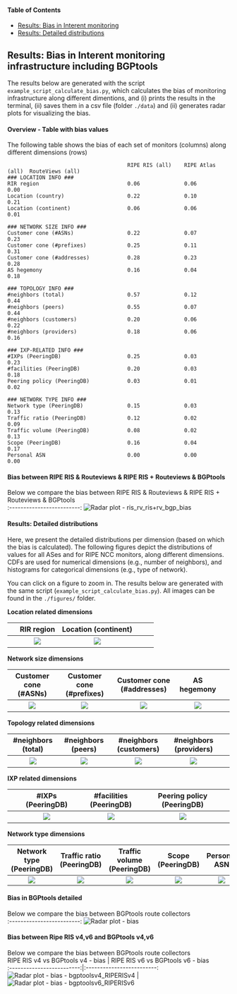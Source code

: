 #### Table of Contents  
- [Results: Bias in Interent monitoring](#results-bias-in-interent-monitoring-infrastructure)  
- [Results: Detailed distributions](#results-detailed-distributions)


## Results: Bias in Interent monitoring infrastructure including BGPtools
The results below are generated with the script `example_script_calculate_bias.py`, which calculates the bias of monitoring infrastructure along different dimentions, and (i) prints the results in the terminal, (ii) saves them in a csv file (folder `./data`) and (ii) generates radar plots for visualizing the bias.

#### Overview - Table with bias values 
The following table shows the bias of each set of monitors (columns) along different dimensions (rows)
```
                                      RIPE RIS (all)    RIPE Atlas (all)  RouteViews (all)
### LOCATION INFO ###
RIR region                            0.06              0.06              0.00
Location (country)                    0.22              0.10              0.21
Location (continent)                  0.06              0.06              0.01

### NETWORK SIZE INFO ### 
Customer cone (#ASNs)                 0.22              0.07              0.23
Customer cone (#prefixes)             0.25              0.11              0.31
Customer cone (#addresses)            0.28              0.23              0.28
AS hegemony                           0.16              0.04              0.18

### TOPOLOGY INFO ###
#neighbors (total)                    0.57              0.12              0.44
#neighbors (peers)                    0.55              0.07              0.44
#neighbors (customers)                0.20              0.06              0.22
#neighbors (providers)                0.18              0.06              0.16

### IXP-RELATED INFO ###
#IXPs (PeeringDB)                     0.25              0.03              0.23
#facilities (PeeringDB)               0.20              0.03              0.18
Peering policy (PeeringDB)            0.03              0.01              0.02

### NETWORK TYPE INFO ###
Network type (PeeringDB)              0.15              0.03              0.13
Traffic ratio (PeeringDB)             0.12              0.02              0.09
Traffic volume (PeeringDB)            0.08              0.02              0.13
Scope (PeeringDB)                     0.16              0.04              0.17
Personal ASN                          0.00              0.00              0.00

```



#### Bias between RIPE RIS & Routeviews & RIPE RIS + Routeviews & BGPtools

Below we compare the bias between RIPE RIS & Routeviews & RIPE RIS + Routeviews & BGPtools       
:-------------------------:
![Radar plot - ris_rv_ris+rv_bgp_bias](./figures/fig_radar_RIPERIS_RV_RIPERIS+RV_bgptools.png?raw=true) 


#### Results: Detailed distributions

Here, we present the detailed distributions per dimension (based on which the bias is calculated). The following figures depict the distributions of values for all ASes and for RIPE NCC monitors, along different dimensions. CDFs are used for numerical dimensions (e.g., number of neighbors), and histograms for categorical dimensions (e.g., type of network).

You can click on a figure to zoom in. The results below are generated with the same script (``example_script_calculate_bias.py``). All images can be found in the `./figures/` folder.  

**Location related dimensions**

&nbsp;|RIR region|Location (continent)|&nbsp;| &nbsp;
:---:|:---:|:---:|:---:|:---:
&nbsp; |![](./figures/Fig_Histogram_AS_rank_source.png?raw=true)| ![](./figures/Fig_Histogram_AS_rank_continent.png?raw=true)|&nbsp;|&nbsp;


**Network size dimensions**

Customer cone (#ASNs) | Customer cone (#prefixes) | Customer cone (#addresses) | AS hegemony | &nbsp;
:---:|:---:|:---:|:---:|:---:
![](./figures/Fig_CDF_AS_rank_numberAsns.png?raw=true)|![](./figures/Fig_CDF_AS_rank_numberPrefixes.png?raw=true)|![](./figures/Fig_CDF_AS_rank_numberAddresses.png?raw=true)|![](./figures/Fig_CDF_AS_hegemony.png?raw=true)|&nbsp;


**Topology related dimensions**

#neighbors (total)|#neighbors (peers)|#neighbors (customers)|#neighbors (providers)|&nbsp;
:---:|:---:|:---:|:---:|:---:
![](./figures/Fig_CDF_AS_rank_total.png?raw=true)|![](./figures/Fig_CDF_AS_rank_peer.png?raw=true)|![](./figures/Fig_CDF_AS_rank_customer.png?raw=true)|![](./figures/Fig_CDF_AS_rank_provider.png?raw=true)|&nbsp;



**IXP related dimensions**

&nbsp;|#IXPs (PeeringDB)|#facilities (PeeringDB)|Peering policy (PeeringDB)|&nbsp;
:---:|:---:|:---:|:---:|:---:
&nbsp;|![](./figures/Fig_CDF_peeringDB_ix_count.png?raw=true)|![](./figures/Fig_CDF_peeringDB_fac_count.png?raw=true)|![](./figures/Fig_Histogram_peeringDB_policy_general.png?raw=true)|&nbsp;


**Network type dimensions**

Network type (PeeringDB)|Traffic ratio (PeeringDB)|Traffic volume (PeeringDB)|Scope (PeeringDB)|Personal ASN
:---:|:---:|:---:|:---:|:---:
![](./figures/Fig_Histogram_peeringDB_info_type.png?raw=true)|![](./figures/Fig_Histogram_peeringDB_info_ratio.png?raw=true)|![](./figures/Fig_Histogram_peeringDB_info_traffic.png?raw=true)|![](./figures/Fig_Histogram_peeringDB_info_scope.png?raw=true)|![](./figures/Fig_Histogram_is_personal_AS.png?raw=true)


#### Bias in BGPtools detailed

Below we compare the bias between BGPtools route collectors        
:-------------------------:
![Radar plot - bias](./figures/fig_radar_bgptools.png?raw=true) 

#### Bias between Ripe RIS v4,v6 and BGPtools v4,v6

Below we compare the bias between BGPtools route collectors        
RIPE RIS v4 vs BGPtools v4 - bias            |  RIPE RIS v6 vs BGPtools v6 - bias  
:-------------------------:|:-------------------------:
![Radar plot - bias - bgptoolsv4_RIPERISv4](./figures/fig_radar_bgptoolsv4_RIPERISv4.png?raw=true)  |  ![Radar plot - bias - bgptoolsv6_RIPERISv6](./figures/fig_radar_bgptoolsv6_RIPERISv6.png?raw=true)

